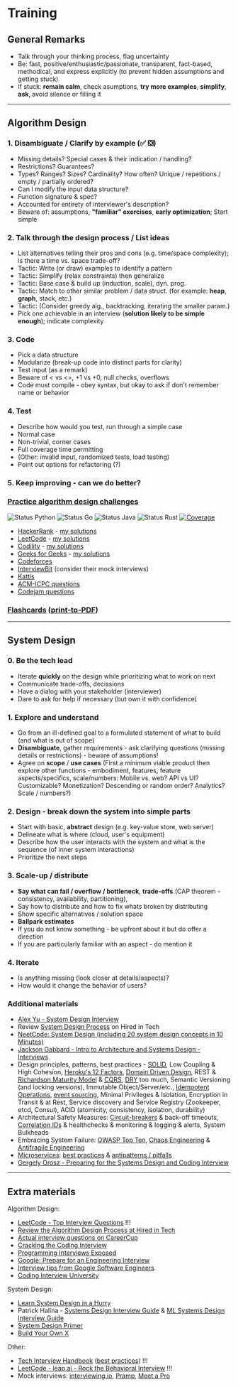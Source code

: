 # Training

## General Remarks

* Talk through your thinking process, flag uncertainty
* Be: fast, positive/enthusiastic/passionate, transparent, fact-based, methodical, and express explicitly (to prevent hidden assumptions and getting stuck)
* If stuck: **remain calm**, check asumptions, **try more examples**, **simplify**, **ask**, avoid silence or filling it

----------

## Algorithm Design

### 1. Disambiguate / **Clarify by example** (✅ ❎)

* Missing details? Special cases & their indication / handling?
* Restrictions? Guarantees?
* Types? Ranges? Sizes? Cardinality? How often? Unique / repetitions / empty / partially ordered?
* Can I modify the input data structure?
* Function signature & spec?
* Accounted for entirety of interviewer's description?
* Beware of: assumptions, **"familiar" exercises**, **early optimization**; Start simple

### 2. Talk through the design process / List ideas
* List alternatives telling their pros and cons (e.g. time/space complexity); is there a time vs. space trade-off?
* Tactic: Write (or draw) examples to identify a pattern
* Tactic: Simplify (relax constraints) then generalize
* Tactic: Base case & build up (induction, scale), dyn. prog.
* Tactic: Match to other similar problem / data struct. (for example: **heap**, **graph**, stack, etc.)
* Tactic: (Consider greedy alg., backtracking, iterating the smaller param.)
* Pick one achievable in an interview (**solution likely to be simple enough**); indicate complexity

### 3. Code

* Pick a data structure
* Modularize (break-up code into distinct parts for clarity)
* Test input (as a remark)
* Beware of < vs <=, +1 vs +0, null checks, overflows
* Code must compile - obey syntax, but okay to ask if don't remember name or behavior

### 4. Test

* Describe how would you test, run through a simple case
* Normal case
* Non-trivial, corner cases
* Full coverage time permitting
* (Other: invalid input, randomized tests, load testing)
* Point out options for refactoring (?)

### 5. Keep improving - can we do better?

### [Practice algorithm design challenges](algorithms)

![Status Python](https://github.com/altermarkive/training/workflows/Python/badge.svg)
![Status Go](https://github.com/altermarkive/training/workflows/Go/badge.svg)
![Status Java](https://github.com/altermarkive/training/workflows/Java/badge.svg)
![Status Rust](https://github.com/altermarkive/training/workflows/Rust/badge.svg)
[![Coverage](https://codecov.io/gh/altermarkive/training/branch/master/graph/badge.svg)](https://codecov.io/gh/altermarkive/training)

* [HackerRank](https://www.hackerrank.com/) - [my solutions](algorithms/code/hackerrank)
* [LeetCode](https://leetcode.com/) - [my solutions](algorithms/code/leetcode)
* [Codility](https://codility.com/) - [my solutions](algorithms/code/codility)
* [Geeks for Geeks](https://www.geeksforgeeks.org/) - [my solutions](algorithms/code/geeksforgeeks)
* [Codeforces](https://codeforces.com/)
* [InterviewBit](https://www.interviewbit.com/) (consider their mock interviews)
* [Kattis](https://open.kattis.com/)
* [ACM-ICPC questions](https://icpc.baylor.edu/worldfinals/problems)
* [Codejam questions](https://code.google.com/codejam/past-contests)

### [Flashcards](http://altermarkive.github.io/training/algorithms/algorithms.html) ([print-to-PDF](http://altermarkive.github.io/training/algorithms/algorithms.html?print-pdf))

----------

## System Design

### 0. Be the tech lead

* Iterate **quickly** on the design while prioritizing what to work on next
* Communicate trade-offs, decissions
* Have a dialog with your stakeholder (interviewer)
* Dare to ask for help if necessary (but own it with confidence)

### 1. Explore and understand

* Go from an ill-defined goal to a formulated statement of what to build (and what is out of scope)
* **Disambiguate**, gather requirements - ask clarifying questions (missing details or restrictions) - beware of assumptions!
* Agree on **scope** / **use cases**
  (First a minimum viable product then explore other functions - embodiment, features, feature aspects/specifics, scale/numbers: Mobile vs. web? API vs UI? Customizable? Monetization? Descending or random order? Analytics? Scale / numbers?)

### 2. Design - break down the system into simple parts

* Start with basic, **abstract** design (e.g. key-value store, web server)
* Delineate what is where (cloud, user's equipment)
* Describe how the user interacts with the system and what is the sequence (of inner system interactions)
* Prioritize the next steps

### 3. Scale-up / distribute

* **Say what can fail / overflow / bottleneck**, **trade-offs** (CAP theorem - consistency, availability, partitioning),
* Say how to distribute and how to fix whats broken by distributing
* Show specific alternatives / solution space
* **Ballpark estimates**
* If you do not know something - be upfront about it but do offer a direction
* If you are particularly familiar with an aspect - do mention it

### 4. Iterate

* Is anything missing (look closer at details/aspects)?
* How would it change the behavior of users?

### Additional materials

* [Alex Yu - System Design Interview](https://www.amazon.com/dp/B08B3FWYBX/ref=cm_sw_em_r_mt_dp_X3C1WZV5Q0VX0Q0HX7CX)
* Review [System Design Process](https://www.hiredintech.com/system-design/the-system-design-process/) on Hired in Tech
* [NeetCode: System Design (including 20 system design concepts in 10 Minutes)](https://www.youtube.com/playlist?list=PLot-Xpze53le35rQuIbRET3YwEtrcJfdt)
* [Jackson Gabbard - Intro to Architecture and Systems Design - Interviews](https://youtu.be/ZgdS0EUmn70)
* Design principles, patterns, best practices - [SOLID](https://en.wikipedia.org/wiki/SOLID),
  Low Coupling & High Cohesion, [Heroku's 12 Factors](https://12factor.net/),
  [Domain Driven Design](https://en.wikipedia.org/wiki/Domain-driven_design),
  REST & [Richardson Maturity Model](https://en.wikipedia.org/wiki/Richardson_Maturity_Model) & [CQRS](https://en.wikipedia.org/wiki/Command%E2%80%93query_separation#Command_query_responsibility_segregation),
  [DRY](https://en.wikipedia.org/wiki/Don%27t_repeat_yourself) too much,
  Semantic Versioning (and locking versions), Immutable Object/Server/etc.,
  [Idempotent Operations](https://microservices.io/patterns/communication-style/idempotent-consumer.html),
  [event sourcing](https://microservices.io/patterns/data/event-sourcing.html), Minimal Privileges & Isolation,
  Encryption in Transit & at Rest, Service discovery and Service Registry (Zookeeper, etcd, Consul),
  ACID (atomicity, consistency, isolation, durability)
* Architectural Safety Measures: [Circuit-breakers](https://en.wikipedia.org/wiki/Circuit_breaker_design_pattern) & back-off timeouts, [Correlation IDs](https://dzone.com/articles/correlation-id-for-logging-in-microservices) & healthchecks & monitoring & logging & alerts, System Bulkheads
* Embracing System Failure: [OWASP Top Ten](https://owasp.org/www-project-top-ten/), [Chaos Engineering](https://en.wikipedia.org/wiki/Chaos_engineering) & [Antifragile Engineering](https://en.wikipedia.org/wiki/Antifragile)
* [Microservices](https://www.google.com/search?q=awesome+microservices): [best practices](https://microservices.io/) & [antipatterns / pitfalls](https://www.oreilly.com/content/microservices-antipatterns-and-pitfalls/)
* [Gergely Orosz - Preparing for the Systems Design and Coding Interview](https://blog.pragmaticengineer.com/preparing-for-the-systems-design-and-coding-interviews/)

----------

## Extra materials

Algorithm Design:

* [LeetCode - Top Interview Questions](https://leetcode.com/explore/featured/card/top-interview-questions-easy/) !!!
* [Review the Algorithm Design Process at Hired in Tech](https://www.hiredintech.com/algorithm-design/the-algorithm-design-canvas/)
* [Actual interview questions on CareerCup](https://www.careercup.com/user?id=5095734581919744)
* [Cracking the Coding Interview](https://www.google.nl/search?q=cracking+the+coding+interview+filetype:pdf)
* [Programming Interviews Exposed](https://www.google.nl/search?q=programming+interviews+exposed+filetype:pdf)
* [Google: Prepare for an Engineering Interview](https://youtu.be/ko-KkSmp-Lk)
* [Interview tips from Google Software Engineers](https://youtu.be/XOtrOSatBoY)
* [Coding Interview University](https://github.com/jwasham/coding-interview-university)

System Design:

* [Learn System Design in a Hurry](https://www.hellointerview.com/learn/system-design/in-a-hurry/introduction)
* Patrick Halina - [Systems Design Interview Guide](http://patrickhalina.com/posts/systems-design-interview-guide) & [ML Systems Design Interview Guide](http://patrickhalina.com/posts/ml-systems-design-interview-guide/)
* [System Design Primer](https://github.com/donnemartin/system-design-primer)
* [Build Your Own X](https://github.com/danistefanovic/build-your-own-x)

Other:

* [Tech Interview Handbook](https://www.techinterviewhandbook.org/) ([best practices](https://www.techinterviewhandbook.org/coding-interview-cheatsheet/)) !!!
* [LeetCode - leap.ai - Rock the Behavioral Interview](https://leetcode.com/explore/interview/card/leapai/) !!!
* Mock interviews: [interviewing.io](https://interviewing.io/), [Pramp](https://www.pramp.com/), [Meet a Pro](https://www.meetapro.com/)
